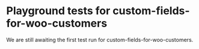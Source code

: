 # Playground tests for custom-fields-for-woo-customers
We are still awaiting the first test run for custom-fields-for-woo-customers.
